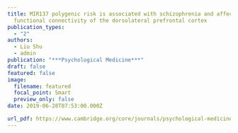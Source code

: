 ```yaml
---
title: MIR137 polygenic risk is associated with schizophrenia and affects
  functional connectivity of the dorsolateral prefrontal cortex
publication_types:
  - "2"
authors:
  - Liu Shu
  - admin
publication: "***Psychological Medicine***"
draft: false
featured: false
image:
  filename: featured
  focal_point: Smart
  preview_only: false
date: 2019-06-28T07:53:00.000Z

url_pdf: https://www.cambridge.org/core/journals/psychological-medicine/article/abs/mir137-polygenic-risk-is-associated-with-schizophrenia-and-affects-functional-connectivity-of-the-dorsolateral-prefrontal-cortex/538A5F9BEB460761659166560AB2C61E
---
```


